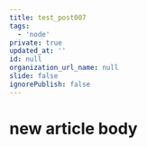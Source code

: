 ```yaml
---
title: test_post007
tags:
  - 'node'
private: true
updated_at: ''
id: null
organization_url_name: null
slide: false
ignorePublish: false
---
```

# new article body
